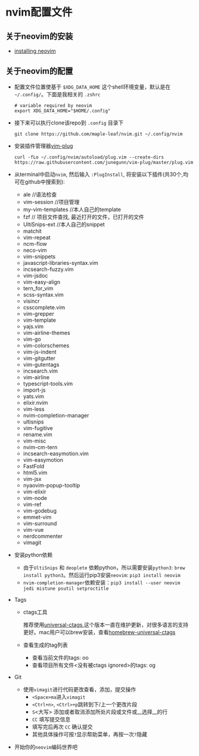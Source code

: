 # nvim配置文件

## 关于neovim的安装
 - [installing neovim](https://github.com/neovim/neovim/wiki/Installing-Neovim)

## 关于neovim的配置
 - 配置文件位置使基于 `$XDG_DATA_HOME` 这个shell环境变量，默认是在 `~/.config/`。下面是我相关的 `.zshrc`

    ```
    # variable required by neovim
    export XDG_DATA_HOME="$HOME/.config"
    ```

 - 接下来可以执行clone该repo到 `.config` 目录下

   `git clone https://github.com/maple-leaf/nvim.git ~/.config/nvim`

 - 安装插件管理器[vim-plug](https://github.com/junegunn/vim-plug#user-content-installation)

    ```
    curl -fLo ~/.config/nvim/autoload/plug.vim --create-dirs https://raw.githubusercontent.com/junegunn/vim-plug/master/plug.vim
    ```

 - 从terminal中启动`nvim`, 然后输入 `:PlugInstall`, 将安装以下插件(共30个,均可在github中搜索到):
    - ale //语法检查
    - vim-session //项目管理
    - my-vim-templates //本人自己的template
    - fzf // 项目文件查找, 最近打开的文件，已打开的文件
    - UltiSnips-ext //本人自己的snippet
    - matchit
    - vim-repeat
    - ncm-flow
    - neco-vim
    - vim-snippets
    - javascript-libraries-syntax.vim
    - incsearch-fuzzy.vim
    - vim-jsdoc
    - vim-easy-align
    - tern_for_vim
    - scss-syntax.vim
    - visincr
    - csscomplete.vim
    - vim-grepper
    - vim-template
    - yajs.vim
    - vim-airline-themes
    - vim-go
    - vim-colorschemes
    - vim-js-indent
    - vim-gitgutter
    - vim-gutentags
    - incsearch.vim
    - vim-airline
    - typescript-tools.vim
    - import-js
    - yats.vim
    - elixir.nvim
    - vim-less
    - nvim-completion-manager
    - ultisnips
    - vim-fugitive
    - rename.vim
    - vim-misc
    - nvim-cm-tern
    - incsearch-easymotion.vim
    - vim-easymotion
    - FastFold
    - html5.vim
    - vim-jsx
    - nyaovim-popup-tooltip
    - vim-elixir
    - vim-node
    - vim-ref
    - vim-godebug
    - emmet-vim
    - vim-surround
    - vim-vue
    - nerdcommenter
    - vimagit

- 安装python依赖
    * 由于`UltiSnips` 和 `deoplete` 依赖python，所以需要安装`python3`: `brew install python3`。然后运行pip3安装`neovim`: `pip3 install neovim`
    * `nvim-completion-manager`依赖安装：`pip3 install --user neovim jedi mistune psutil setproctitle`

- Tags
    * ctags工具

        推荐使用[universal-ctags](https://github.com/universal-ctags/ctags),这个版本一直在维护更新，对很多语言的支持更好。mac用户可以brew安装，查看[homebrew-universal-ctags](https://github.com/universal-ctags/homebrew-universal-ctags)

    * 查看生成的tag列表
        - 查看当前文件的tags: <Space>oo
        - 查看项目所有文件<没有被ctags ignored>的tags: <Space>og

- Git
    * 使用`vimagit`进行代码更改查看，添加，提交操作
        - `<Space>ma`进入`vimagit`
        - `<Ctrl+n>`, `<Ctrl>+p`跳转到下/上一个更改片段
        - `S`<大写> 添加或者取消添加所处片段或文件或__选择__的行
        - `CC` 填写提交信息
        - 填写完后再次 `CC` 确认提交
        - 其他具体操作可按`?`显示帮助菜单，再按一次`?`隐藏

- 开始你的`neovim`编码世界吧

